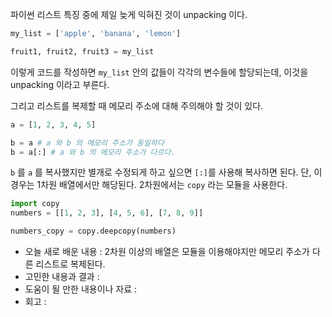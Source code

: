 파이썬 리스트 특징 중에 제일 늦게 익혀진 것이 unpacking 이다.
```python
my_list = ['apple', 'banana', 'lemon']

fruit1, fruit2, fruit3 = my_list
```
이렇게 코드를 작성하면 `my_list` 안의 값들이 각각의 변수들에 할당되는데, 이것을 unpacking 이라고 부른다.

그리고 리스트를 복제할 때 메모리 주소에 대해 주의해야 할 것이 있다.
```python
a = [1, 2, 3, 4, 5]

b = a # a 와 b 의 메모리 주소가 동일하다
b = a[:] # a 와 b 의 메모리 주소가 다르다.
```
`b` 를 `a` 를 복사했지만 별개로 수정되게 하고 싶으면 `[:]`를 사용해 복사하면 된다.
단, 이 경우는 1차원 배열에서만 해당된다. 2차원에서는 `copy` 라는 모듈을 사용한다.
```python
import copy
numbers = [[1, 2, 3], [4, 5, 6], [7, 8, 9]]

numbers_copy = copy.deepcopy(numbers)
```

- 오늘 새로 배운 내용 : 2차원 이상의 배열은 모듈을 이용해야지만 메모리 주소가 다른 리스트로 복제된다.
- 고민한 내용과 결과 : 
- 도움이 될 만한 내용이나 자료 : 
- 회고 : 